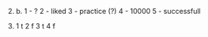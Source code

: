 2.
    b. 
        1 - ?
        2 - liked
        3 - practice (?)
        4 - 10000
        5 - successfull

3.
    1 t
    2 f 
    3 t
    4 f